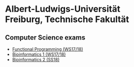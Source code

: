 # Albert-Ludwigs-Universität Freiburg, Technische Fakultät 
## Computer Science exams

- [Functional Programming (WS17/18)](funcprog_ws1718.md)
- [Bioinformatics 1 (WS17/18)](bioinf1_ws1718.md)
- [Bioinformatics 2 (SS18)](bioinf2_ss18.md)
